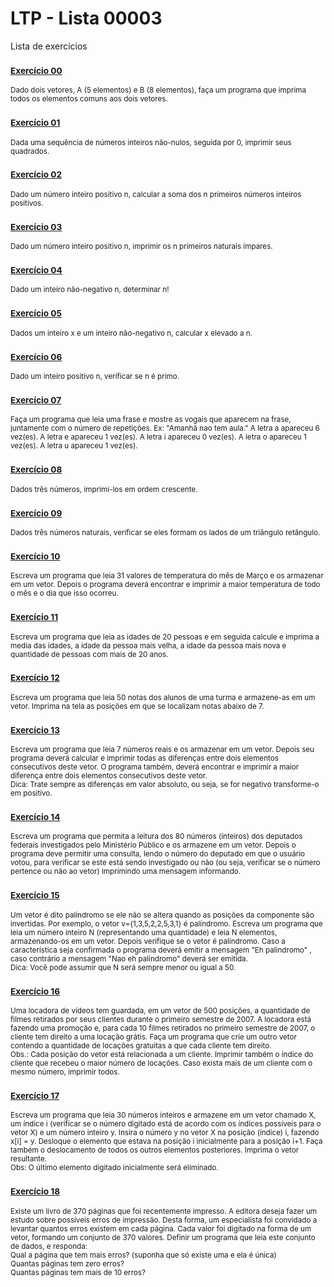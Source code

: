 # LTP - Lista 00003
Lista de exercícios

### <sub>[Exercício 00](https://github.com/albertocerqueira/logica-tecnica-programacao/blob/master/src/br/com/logica/tecnicas/programacao/exercicios00003/Exercicicio00.java "Exercício 00")</sub>
<sub>Dado dois vetores, A (5 elementos) e B (8 elementos), faça um programa que imprima todos os elementos comuns aos dois vetores.</sub>

### <sub>[Exercício 01](https://github.com/albertocerqueira/logica-tecnica-programacao/blob/master/src/br/com/logica/tecnicas/programacao/exercicios00003/Exercicicio01.java "Exercício 01")</sub>  
<sub>Dada uma sequência de números inteiros não-nulos, seguida por 0, imprimir seus quadrados.</sub>  
	 
### <sub>[Exercício 02](https://github.com/albertocerqueira/logica-tecnica-programacao/blob/master/src/br/com/logica/tecnicas/programacao/exercicios00003/Exercicicio02.java "Exercício 02")</sub>  
<sub>Dado um número inteiro positivo n, calcular a soma dos n primeiros números inteiros positivos.</sub>  
	 
### <sub>[Exercício 03](https://github.com/albertocerqueira/logica-tecnica-programacao/blob/master/src/br/com/logica/tecnicas/programacao/exercicios00003/Exercicicio03.java "Exercício 03")</sub>
<sub>Dado um número inteiro positivo n, imprimir os n primeiros naturais ímpares.</sub>  
	 
### <sub>[Exercício 04](https://github.com/albertocerqueira/logica-tecnica-programacao/blob/master/src/br/com/logica/tecnicas/programacao/exercicios00003/Exercicicio04.java "Exercício 04")</sub>
<sub>Dado um inteiro não-negativo n, determinar n!</sub>  
	 
### <sub>[Exercício 05](https://github.com/albertocerqueira/logica-tecnica-programacao/blob/master/src/br/com/logica/tecnicas/programacao/exercicios00003/Exercicicio05.java "Exercício 05")</sub>
<sub>Dados um inteiro x e um inteiro  não-negativo n, calcular x elevado a n.</sub>  

### <sub>[Exercício 06](https://github.com/albertocerqueira/logica-tecnica-programacao/blob/master/src/br/com/logica/tecnicas/programacao/exercicios00003/Exercicicio06.java "Exercício 06")</sub>
<sub>Dado um inteiro positivo n, verificar se n é primo.</sub>  

### <sub>[Exercício 07](https://github.com/albertocerqueira/logica-tecnica-programacao/blob/master/src/br/com/logica/tecnicas/programacao/exercicios00003/Exercicicio07.java "Exercício 07")</sub>
<sub>Faça um programa que leia uma frase e mostre as vogais que aparecem na frase, juntamente com o número de repetições.
Ex: "Amanhã nao tem aula."
A letra a apareceu 6 vez(es).
A letra e apareceu 1 vez(es).
A letra i apareceu 0 vez(es).
A letra o apareceu 1 vez(es).
A letra u apareceu 1 vez(es).</sub>    

### <sub>[Exercício 08](https://github.com/albertocerqueira/logica-tecnica-programacao/blob/master/src/br/com/logica/tecnicas/programacao/exercicios00003/Exercicicio08.java "Exercício 08")</sub>
<sub>Dados três números, imprimi-los em ordem crescente.</sub>  

### <sub>[Exercício 09](https://github.com/albertocerqueira/logica-tecnica-programacao/blob/master/src/br/com/logica/tecnicas/programacao/exercicios00003/Exercicicio09.java "Exercício 09")</sub>
<sub>Dados três números naturais, verificar se eles formam os lados de um triângulo retângulo.</sub>  

### <sub>[Exercício 10](https://github.com/albertocerqueira/logica-tecnica-programacao/blob/master/src/br/com/logica/tecnicas/programacao/exercicios00003/Exercicicio10.java "Exercício 10")</sub>
<sub>Escreva um programa que leia 31 valores de temperatura do mês de Março e os armazenar em um vetor. Depois o programa deverá encontrar e imprimir a maior temperatura de todo o mês e o dia que isso ocorreu.</sub>

### <sub>[Exercício 11](https://github.com/albertocerqueira/logica-tecnica-programacao/blob/master/src/br/com/logica/tecnicas/programacao/exercicios00003/Exercicicio11.java "Exercício 11")</sub>
<sub>Escreva um programa que leia as idades de 20 pessoas e em seguida calcule e imprima a media das idades, a idade da pessoa mais velha, a idade da pessoa mais nova e quantidade de pessoas com mais de 20 anos.</sub>


### <sub>[Exercício 12](https://github.com/albertocerqueira/logica-tecnica-programacao/blob/master/src/br/com/logica/tecnicas/programacao/exercicios00003/Exercicicio12.java "Exercício 12")</sub>
<sub>Escreva um programa que leia 50 notas dos alunos de uma turma e armazene-as em um vetor. Imprima na tela as posições em que se localizam notas abaixo de 7.</sub>

### <sub>[Exercício 13](https://github.com/albertocerqueira/logica-tecnica-programacao/blob/master/src/br/com/logica/tecnicas/programacao/exercicios00003/Exercicicio13.java "Exercício 13")</sub>
<sub>Escreva um programa que leia 7 números reais e os armazenar em um vetor. Depois seu programa deverá calcular e imprimir todas as diferenças entre dois elementos consecutivos deste vetor. O programa também, deverá encontrar e imprimir a maior diferença entre dois elementos consecutivos deste vetor.  
Dica: Trate sempre as diferenças em valor absoluto, ou seja, se for negativo transforme-o em positivo.</sub>

### <sub>[Exercício 14](https://github.com/albertocerqueira/logica-tecnica-programacao/blob/master/src/br/com/logica/tecnicas/programacao/exercicios00003/Exercicicio14.java "Exercício 14")</sub>
<sub>Escreva um programa que permita a leitura dos 80 números (inteiros) dos deputados federais investigados pelo Ministério Público e os armazene em um vetor. Depois o programa deve permitir uma consulta, lendo o número do deputado em que o usuário votou, para verificar se este está sendo investigado ou não (ou seja, verificar se o número pertence ou não ao vetor) imprimindo uma mensagem informando.</sub>

### <sub>[Exercício 15](https://github.com/albertocerqueira/logica-tecnica-programacao/blob/master/src/br/com/logica/tecnicas/programacao/exercicios00003/Exercicicio15.java "Exercício 15")</sub>
<sub>Um vetor é dito palíndromo se ele não se altera quando as posições da componente são invertidas. Por exemplo, o vetor v={1,3,5,2,2,5,3,1} é palíndromo. Escreva um programa que leia um número inteiro N (representando uma quantidade) e leia N elementos, armazenando-os em um vetor. Depois verifique se o vetor é palíndromo. Caso a característica seja confirmada o programa deverá emitir a mensagem "Eh palindromo" , caso contrário a mensagem "Nao eh palindromo" deverá ser emitida.  
Dica: Você pode assumir que N será sempre menor ou igual a 50.</sub>


### <sub>[Exercício 16](https://github.com/albertocerqueira/logica-tecnica-programacao/blob/master/src/br/com/logica/tecnicas/programacao/exercicios00003/Exercicicio16.java "Exercício 16")</sub>
<sub>Uma locadora de vídeos tem guardada, em um vetor de 500 posições, a quantidade de filmes retirados por seus clientes durante o primeiro semestre de 2007. A locadora está fazendo uma promoção e, para cada 10 filmes retirados no primeiro semestre de 2007, o cliente tem direito a uma locação grátis. Faça um programa que crie um outro vetor contendo a quantidade de locações gratuitas a que cada cliente tem direito.  
Obs.: Cada posição do vetor está relacionada a um cliente. Imprimir também o índice do cliente que recebeu o maior número de locações. Caso exista mais de um cliente com o mesmo número, imprimir todos.</sub>

### <sub>[Exercício 17](https://github.com/albertocerqueira/logica-tecnica-programacao/blob/master/src/br/com/logica/tecnicas/programacao/exercicios00003/Exercicicio17.java "Exercício 17")</sub>
<sub>Escreva um programa que leia 30 números inteiros e armazene em um vetor chamado X, um índice i (verificar se o número digitado está de acordo com os índices possíveis para o vetor X) e um número inteiro y. Insira o número y no vetor X na posição (índice) i, fazendo x[i] = y. Desloque o elemento que estava na posição i inicialmente para a posição i+1. Faça também o deslocamento de todos os outros elementos posteriores. Imprima o vetor resultante.  
Obs: O último elemento digitado inicialmente será eliminado.</sub>

### <sub>[Exercício 18](https://github.com/albertocerqueira/logica-tecnica-programacao/blob/master/src/br/com/logica/tecnicas/programacao/exercicios00003/Exercicicio18.java "Exercício 18")</sub>
<sub>Existe um livro de 370 páginas que foi recentemente impresso. A editora deseja fazer um estudo sobre possíveis erros de impressão. Desta forma, um especialista foi convidado a levantar quantos erros existem em cada página. Cada valor foi digitado na forma de um vetor, formando um conjunto de 370 valores. Definir um programa que leia este conjunto de dados, e responda:  
Qual a página que tem mais erros? (suponha que só existe uma e ela é única)  
Quantas páginas tem zero erros?  
Quantas páginas tem mais de 10 erros?</sub>
